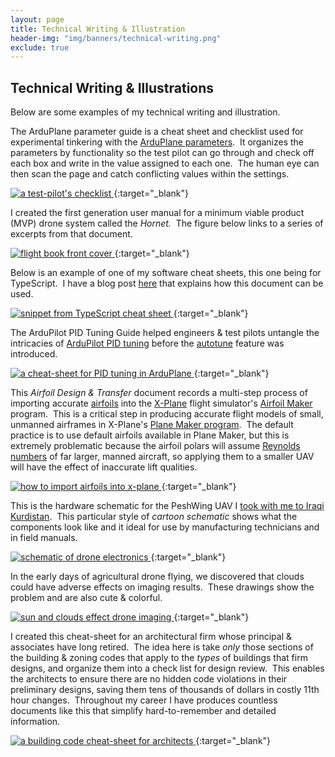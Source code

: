 ```yaml
---
layout: page
title: Technical Writing & Illustration
header-img: "img/banners/technical-writing.png"
exclude: true
---
```


## Technical Writing & Illustrations
Below are some examples of my technical writing and illustration.&nbsp;

The ArduPlane parameter guide is a cheat sheet and checklist used for experimental tinkering with the [ArduPlane parameters](https://ardupilot.org/plane/docs/parameters.html).&nbsp;  It organizes the parameters by functionality so the test pilot can go through and check off each box and write in the value assigned to each one.&nbsp;  The human eye can then scan the page and catch conflicting values within the settings.

[
![a test-pilot's checklist](/img/previews/technical/arduparam.jpg)
](https://drive.google.com/file/d/16k_cKhio6_1nRtmCZmXdI2N8IDEYq_Ku/view?usp=sharing){:target="_blank"}

I created the first generation user manual for a minimum viable product (MVP) drone system called the *Hornet.*&nbsp; The figure below links to a series of excerpts from that document.

[
![flight book front cover](/img/previews/technical/user.jpg)
](https://drive.google.com/file/d/1f8DMw47fdqSKiiJZiQJo9zwNbjul3_6I/view?usp=sharing){:target="_blank"}

Below is an example of one of my software cheat sheets, this one being for TypeScript.&nbsp;  I have a blog post [here](/the_importance_of_cheat_sheets) that explains how this document can be used.

[
![snippet from TypeScript cheat sheet](/img/previews/software/ts_snippet.jpg)
](https://drive.google.com/file/d/1TsXNU8dgclsMJDegvNkv3W6qUnM8pUCt/view?usp=sharing){:target="_blank"}

The ArduPilot PID Tuning Guide helped engineers & test pilots untangle the intricacies of [ArduPilot PID tuning](https://ardupilot.org/plane/docs/common-tuning.html) before the [autotune](https://ardupilot.org/plane/docs/automatic-tuning-with-autotune.html) feature was introduced.

[
![a cheat-sheet for PID tuning in ArduPlane](/img/previews/technical/PID.jpg)
](https://drive.google.com/file/d/1kNf9HguF5iq-N31Y7b6t5J1cf2pVnpcj/view?usp=sharing){:target="_blank"}

This *Airfoil Design & Transfer* document records a multi-step process of importing accurate [airfoils](https://en.wikipedia.org/wiki/Airfoil) into the [X-Plane](https://www.x-plane.com/) flight simulator's [Airfoil Maker](https://developer.x-plane.com/manuals/airfoil_maker/) program.&nbsp;  This is a critical step in producing accurate flight models of small, unmanned airframes in X-Plane's [Plane Maker program](https://developer.x-plane.com/article/creating-a-basic-aircraft-in-plane-maker/).&nbsp;  The default practice is to use default airfoils available in Plane Maker, but this is extremely problematic because the airfoil polars will assume [Reynolds numbers](https://en.wikipedia.org/wiki/Reynolds_number) of far larger, manned aircraft, so applying them to a smaller UAV will have the effect of inaccurate lift qualities.

[
![how to import airfoils into x-plane](/img/previews/technical/airfoil.jpg)
](https://drive.google.com/file/d/1M-5L5fjQkJFMqbR58Ckn75fcqYV0Owk_/view?usp=sharing){:target="_blank"}

This is the hardware schematic for the PeshWing UAV I [took with me to Iraqi Kurdistan](/kurdistan).&nbsp;  This particular style of *cartoon schematic* shows what the components look like and it ideal for use by manufacturing technicians and in field manuals.

[
![schematic of drone electronics](/img/previews/technical/schematic.pesh.jpg)
](https://drive.google.com/file/d/1kKVaLi5L7LBjdyNQa8-Kol5wFY2j5-aq/view?usp=sharing){:target="_blank"}

In the early days of agricultural drone flying, we discovered that clouds could have adverse effects on imaging results.&nbsp;  These drawings show the problem and are also cute & colorful.

[
![sun and clouds effect drone imaging](/img/previews/technical/clouds.jpg)
](https://drive.google.com/file/d/1DMURZ2NL_zmtrnnubsLnUFhnwVYmv2Xc/view?usp=sharing){:target="_blank"}

I created this cheat-sheet for an architectural firm whose principal & associates have long retired.&nbsp;  The idea here is take *only* those sections of the building & zoning codes that apply to the *types* of buildings that firm designs, and organize them into a check list for design review.&nbsp;  This enables the architects to ensure there are no hidden code violations in their preliminary designs, saving them tens of thousands of dollars in costly 11th hour changes.&nbsp;  Throughout my career I have produces countless documents like this that simplify hard-to-remember and detailed information.

[
![a building code cheat-sheet for architects](/img/previews/technical/PPCR.jpg)
](https://drive.google.com/file/d/1eKmsGVYmhu2lsvhu4eRYZEHo2iMHiPw7/view?usp=sharing){:target="_blank"}
